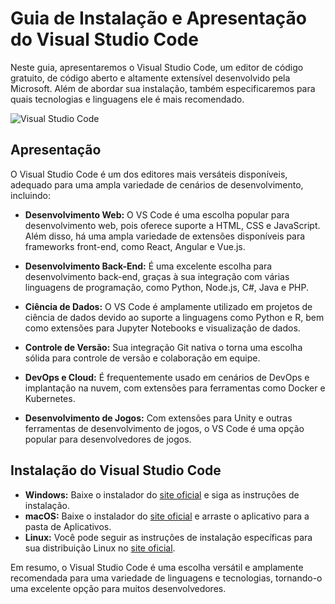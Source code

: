# Guia de Instalação e Apresentação do Visual Studio Code

Neste guia, apresentaremos o Visual Studio Code, um editor de código gratuito, de código aberto e altamente extensível desenvolvido pela Microsoft. Além de abordar sua instalação, também especificaremos para quais tecnologias e linguagens ele é mais recomendado.

![Visual Studio Code](https://code.visualstudio.com/assets/home/home-screenshot-win-lg.png)

## Apresentação

O Visual Studio Code é um dos editores mais versáteis disponíveis, adequado para uma ampla variedade de cenários de desenvolvimento, incluindo:

- **Desenvolvimento Web:** O VS Code é uma escolha popular para desenvolvimento web, pois oferece suporte a HTML, CSS e JavaScript. Além disso, há uma ampla variedade de extensões disponíveis para frameworks front-end, como React, Angular e Vue.js.

- **Desenvolvimento Back-End:** É uma excelente escolha para desenvolvimento back-end, graças à sua integração com várias linguagens de programação, como Python, Node.js, C#, Java e PHP.

- **Ciência de Dados:** O VS Code é amplamente utilizado em projetos de ciência de dados devido ao suporte a linguagens como Python e R, bem como extensões para Jupyter Notebooks e visualização de dados.

- **Controle de Versão:** Sua integração Git nativa o torna uma escolha sólida para controle de versão e colaboração em equipe.

- **DevOps e Cloud:** É frequentemente usado em cenários de DevOps e implantação na nuvem, com extensões para ferramentas como Docker e Kubernetes.

- **Desenvolvimento de Jogos:** Com extensões para Unity e outras ferramentas de desenvolvimento de jogos, o VS Code é uma opção popular para desenvolvedores de jogos.

## Instalação do Visual Studio Code

- **Windows:** Baixe o instalador do [site oficial](https://code.visualstudio.com/) e siga as instruções de instalação.
- **macOS:** Baixe o instalador do [site oficial](https://code.visualstudio.com/) e arraste o aplicativo para a pasta de Aplicativos.
- **Linux:** Você pode seguir as instruções de instalação específicas para sua distribuição Linux no [site oficial](https://code.visualstudio.com/).

Em resumo, o Visual Studio Code é uma escolha versátil e amplamente recomendada para uma variedade de linguagens e tecnologias, tornando-o uma excelente opção para muitos desenvolvedores.